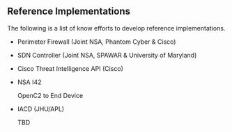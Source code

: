 ## Reference Implementations
The following is a list of know efforts to develop reference implementations.

- Perimeter Firewall (Joint NSA, Phantom Cyber & Cisco)

- SDN Controller (Joint NSA, SPAWAR & University of Maryland)

- Cisco Threat Intelligence API (Cisco)

- NSA I42

  OpenC2 to End Device

- IACD (JHU/APL) 

  TBD

